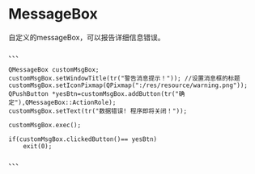 # MessageBox
自定义的messageBox，可以报告详细信息错误。

、、、

    QMessageBox customMsgBox;
    customMsgBox.setWindowTitle(tr("警告消息提示！"));	//设置消息框的标题
    customMsgBox.setIconPixmap(QPixmap(":/res/resource/warning.png"));
    QPushButton *yesBtn=customMsgBox.addButton(tr("确定"),QMessageBox::ActionRole);
    customMsgBox.setText(tr("数据错误! 程序即将关闭！"));

    customMsgBox.exec();

    if(customMsgBox.clickedButton()== yesBtn)
        exit(0);
、、、
